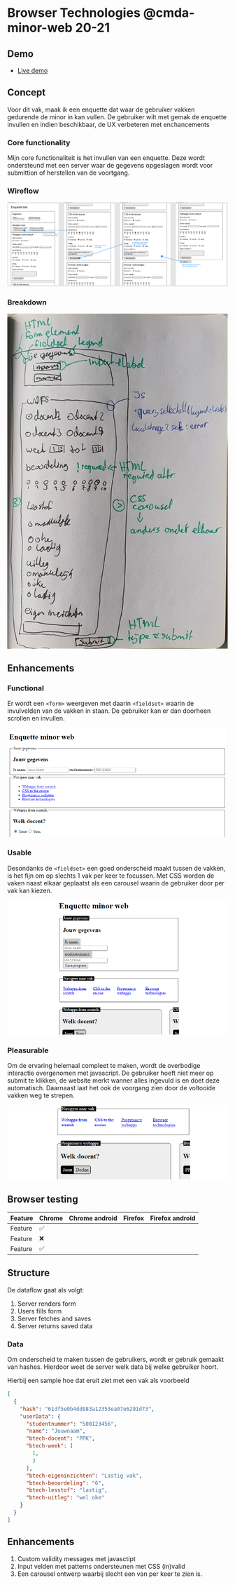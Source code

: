 # Browser Technologies @cmda-minor-web 20-21


## Demo

- [Live demo](#)


## Concept
Voor dit vak, maak ik een enquette dat waar de gebruiker vakken gedurende de minor in kan vullen. De gebruiker wilt met gemak de enquette invullen en indien beschikbaar, de UX verbeteren met enchancements

### Core functionality

Mijn core functionaliteit is het invullen van een enquette. Deze wordt ondersteund met een server waar de gegevens opgeslagen wordt voor submittion of herstellen van de voortgang.

### Wireflow

![Wireflow](./assets/wireflow.png)

### Breakdown

![Breakdown](./assets/breakdown.png)

## Enhancements

### Functional
Er wordt een `<form>` weergeven met daarin `<fieldset>` waarin de invulvelden van de vakken in staan. De gebruiker kan er dan doorheen scrollen en invullen.

![](./assets/layer_functional.png)

### Usable
Desondanks de `<fieldset>` een goed onderscheid maakt tussen de vakken, is het fijn om op slechts 1 vak per keer te focussen. Met CSS worden de vaken naast elkaar geplaatst als een carousel waarin de gebruiker door per vak kan kiezen.

![](./assets/layer_usable.png)

### Pleasurable 
Om de ervaring helemaal compleet te maken, wordt de overbodige interactie overgenomen met javascript. De gebruiker hoeft niet meer op submit te klikken, de website merkt wanner alles ingevuld is en doet deze automatisch. Daarnaast laat het ook de voorgang zien door de voltooide vakken weg te strepen.

![](./assets/layer_pleasurable.png)

## Browser testing

| Feature | Chrome | Chrome android | Firefox | Firefox android |
| ------- | ------ | -------------- | ------- | --------------- |
| Feature | ✅     |                |         |                 |
| Feature | ❌     |                |         |                 |
| Feature | ✅     |                |         |                 |


## Structure
De dataflow gaat als volgt: 

1. Server renders form
2. Users fills form
3. Server fetches and saves
4. Server returns saved data
  
### Data
Om onderscheid te maken tussen de gebruikers, wordt er gebruik gemaakt van hashes. Hierdoor weet de server welk data bij welke gebruiker hoort.

Hierbij een sample hoe dat eruit ziet met een vak als voorbeeld
```JSON
[
  {
    "hash": "61df5e0b4dd983a12353ea07e6291d73",
    "userData": {
      "studentnummer": "500123456",
      "name": "Jouwnaam",
      "btech-docent": "PPK",
      "btech-week": [
        1,
        3
      ],
      "btech-eigeninzichten": "Lastig vak",
      "btech-beoordeling": "6",
      "btech-lesstof": "lastig",
      "btech-uitleg": "wel oke"
    }
  }
]
```


## Enhancements
1. Custom validity messages met javasctipt
2. Input velden met patterns ondersteunen met CSS (in)valid
3. Een carousel ontwerp waarbij slecht een van per keer te zien is.